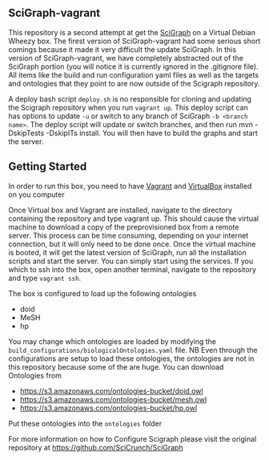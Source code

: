 SciGraph-vagrant
----------------
This repository is a second attempt at get the [SciGraph](https://github.com/SciCrunch/SciGraph) on a Virtual Debian Wheezy box.
The firest version of SciGraph-vagrant had some serious short comings because it made it very difficult the update SciGraph.
In this version of SciGraph-vagrant, we have completely abstracted out of the SciGraph portion (you will notice it is currently
ignored in the .gitignore file).  All items like the build and run configuration yaml files as well as the targets and ontologies
that they point to are now outside of the Scigraph repository.

A deploy bash script `deploy.sh` is no responsible for cloning and updating the Scigraph repository when you run `vagrant up`.
This deploy script can has options to update `-u` or switch to any branch of SciGraph `-b <branch name>`.  The deploy script will
update or switch branches, and then run mvn -DskipTests -DskipITs install.  You will then have to build the graphs and start the 
server.

Getting Started
---------------
In order to run this box, you need to have [Vagrant](https://www.vagrantup.com/) and [VirtualBox](https://www.virtualbox.org/) installed on you computer

Once Virtual box and Vagrant are installed, navigate to the directory containing the repository and type vagrant up.
This should cause the virtual machine to download a copy of the preprovisioned box from a remote server.  This process can be time consuming,
depending on your internet connection, but it will only need to be done once.  Once the virtual machine is booted, it will get the latest version of
SciGraph, run all the installation scripts and start the server.  You can simply start using the services.  If you which to ssh into the box,
open another terminal, navigate to the repository and type `vagrant ssh`.

The box is configured to load up the following ontologies
* doid
* MeSH
* hp

You may change which ontologies are loaded by modifying the `build_configurations/biologicalOntologies.yaml` file.
NB Even through the configurations are setup to load these ontologies, the ontologies are not in this repository because some of the are huge.
You can download Ontologies from 

* https://s3.amazonaws.com/ontologies-bucket/doid.owl
* https://s3.amazonaws.com/ontologies-bucket/mesh.owl
* https://s3.amazonaws.com/ontologies-bucket/hp.owl

Put these ontologies into the `ontologies` folder

For more information on how to Configure Scigraph please visit the original repository at https://github.com/SciCrunch/SciGraph

